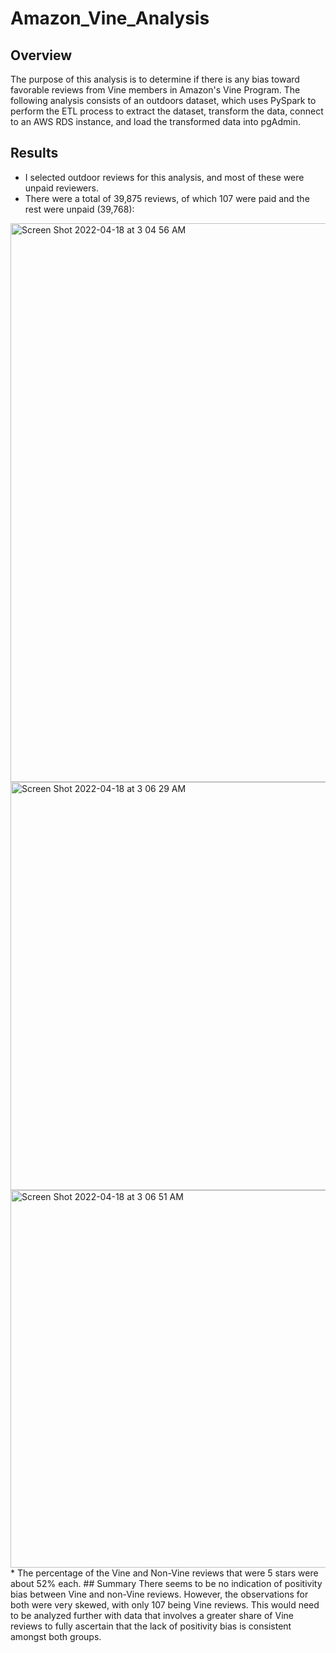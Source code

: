 # Amazon_Vine_Analysis
## Overview
The purpose of this analysis is to determine if there is any bias toward favorable reviews from Vine members in Amazon's Vine Program. The following analysis consists of an outdoors dataset, which uses PySpark to perform the ETL process to extract the dataset, transform the data, connect to an AWS RDS instance, and load the transformed data into pgAdmin.
## Results
* I selected outdoor reviews for this analysis, and most of these were unpaid reviewers.
* There were a total of 39,875 reviews, of which 107 were paid and the rest were unpaid (39,768):
<img width="894" alt="Screen Shot 2022-04-18 at 3 04 56 AM" src="https://user-images.githubusercontent.com/92702922/163778315-2df6c8aa-fe84-4ba7-aa79-fd9e320e5bc7.png">
<img width="653" alt="Screen Shot 2022-04-18 at 3 06 29 AM" src="https://user-images.githubusercontent.com/92702922/163778331-6c445c7d-7b15-4c5c-8b7e-a2efd0eff66f.png">
<img width="604" alt="Screen Shot 2022-04-18 at 3 06 51 AM" src="https://user-images.githubusercontent.com/92702922/163778364-3dce6148-81eb-4926-bd70-e8be014ba5b9.png">
* The percentage of the Vine and Non-Vine reviews that were 5 stars were about 52% each.
## Summary
There seems to be no indication of positivity bias between Vine and non-Vine reviews. However, the observations for both were very skewed, with only 107 being Vine reviews. This would need to be analyzed further with data that involves a greater share of Vine reviews to fully ascertain that the lack of positivity bias is consistent amongst both groups.
